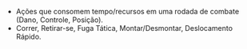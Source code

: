  - Ações que consomem tempo/recursos em uma rodada de combate (Dano, Controle, Posição).
 - Correr, Retirar-se, Fuga Tática, Montar/Desmontar, Deslocamento Rápido.
